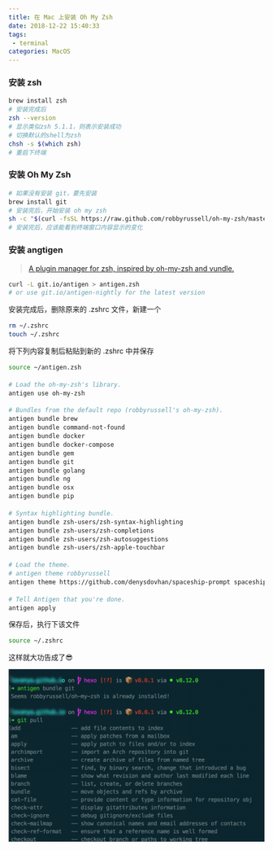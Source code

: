 ```yaml
---
title: 在 Mac 上安装 Oh My Zsh
date: 2018-12-22 15:40:33
tags:
 - terminal
categories: MacOS
---
```


### 安装 zsh

```bash
brew install zsh
# 安装完成后
zsh --version
# 显示类似zsh 5.1.1，则表示安装成功
# 切换默认的shell为zsh
chsh -s $(which zsh)
# 重启下终端
```



### 安装 Oh My Zsh

```bash
# 如果没有安装 git，要先安装
brew install git
# 安装完后，开始安装 oh my zsh
sh -c "$(curl -fsSL https://raw.github.com/robbyrussell/oh-my-zsh/master/tools/install.sh)"
# 安装完后，应该能看到终端窗口内容显示的变化
```

### 安装 angtigen

> [A plugin manager for zsh, inspired by oh-my-zsh and vundle.](http://antigen.sharats.me/)

```bash
curl -L git.io/antigen > antigen.zsh
# or use git.io/antigen-nightly for the latest version
```

安装完成后，删除原来的 .zshrc 文件，新建一个

```bash
rm ~/.zshrc
touch ~/.zshrc
```

将下列内容复制后粘贴到新的 .zshrc 中并保存

```bash
source ~/antigen.zsh

# Load the oh-my-zsh's library.
antigen use oh-my-zsh

# Bundles from the default repo (robbyrussell's oh-my-zsh).
antigen bundle brew
antigen bundle command-not-found
antigen bundle docker
antigen bundle docker-compose
antigen bundle gem
antigen bundle git
antigen bundle golang
antigen bundle ng
antigen bundle osx
antigen bundle pip

# Syntax highlighting bundle.
antigen bundle zsh-users/zsh-syntax-highlighting
antigen bundle zsh-users/zsh-completions
antigen bundle zsh-users/zsh-autosuggestions
antigen bundle zsh-users/zsh-apple-touchbar

# Load the theme.
# antigen theme robbyrussell
antigen theme https://github.com/denysdovhan/spaceship-prompt spaceship

# Tell Antigen that you're done.
antigen apply
```

保存后，执行下该文件

```bash
source ~/.zshrc
```

这样就大功告成了😎

![ohmyzsh](oh-my-zsh/pic1.png)